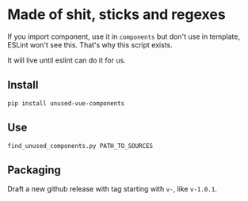 # Made of shit, sticks and regexes

If you import component, use it in `components` but don't use in template, ESLint won't see this. That's why this script exists.

It will live until eslint can do it for us.

## Install
```
pip install unused-vue-components
```

## Use
```
find_unused_components.py PATH_TO_SOURCES
```

## Packaging

Draft a new github release with tag starting with `v-`, like `v-1.0.1`.
